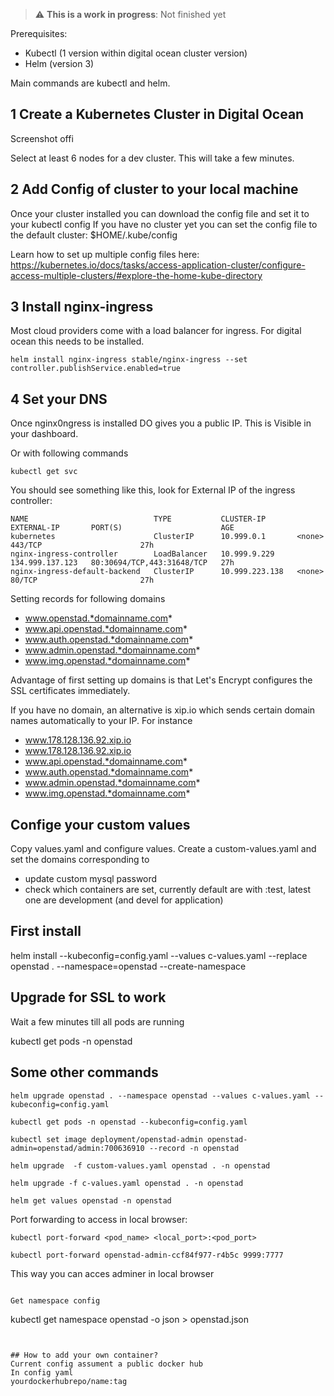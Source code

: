 > :warning: **This is a work in progress**: Not finished yet

Prerequisites:
- Kubectl (1 version within digital ocean cluster version)
- Helm (version 3)

Main commands are kubectl and helm.

## 1 Create a Kubernetes Cluster in Digital Ocean

Screenshot offi


Select at least 6 nodes for a dev cluster.
This will take a few minutes.

## 2 Add Config of cluster to your local machine
Once your cluster installed you can download the config file and set it to your kubectl config
If you have no cluster yet you can set the config file to the default cluster:
$HOME/.kube/config

Learn how to set up multiple config files here:
https://kubernetes.io/docs/tasks/access-application-cluster/configure-access-multiple-clusters/#explore-the-home-kube-directory


## 3 Install nginx-ingress
Most cloud providers come with a load balancer for ingress. For digital ocean this needs to be installed.

```
helm install nginx-ingress stable/nginx-ingress --set controller.publishService.enabled=true
```



## 4 Set your DNS
Once nginx0ngress is installed DO gives you a public IP. This is Visible in your dashboard.

Or with following commands

```
kubectl get svc
```

You should see something like this, look for External IP of the  ingress controller:
```
NAME                            TYPE           CLUSTER-IP       EXTERNAL-IP       PORT(S)                      AGE
kubernetes                      ClusterIP      10.999.0.1       <none>            443/TCP                      27h
nginx-ingress-controller        LoadBalancer   10.999.9.229     134.999.137.123   80:30694/TCP,443:31648/TCP   27h
nginx-ingress-default-backend   ClusterIP      10.999.223.138   <none>            80/TCP                       27h
```


Setting records for following domains

- www.openstad.*domainname.com*
- www.api.openstad.*domainname.com*
- www.auth.openstad.*domainname.com*
- www.admin.openstad.*domainname.com*
- www.img.openstad.*domainname.com*

Advantage of first setting up domains is that Let's Encrypt configures the SSL certificates immediately.

If you have no domain, an alternative is xip.io which sends certain domain names automatically to your IP. For instance

- www.178.128.136.92.xip.io
- www.178.128.136.92.xip.io
- www.api.openstad.*domainname.com*
- www.auth.openstad.*domainname.com*
- www.admin.openstad.*domainname.com*
- www.img.openstad.*domainname.com*



## Confige your custom values
Copy values.yaml and configure values. Create a custom-values.yaml and set the domains corresponding to

- update custom mysql password
- check which containers are set, currently default are  with :test, latest one are development (and devel for application)


## First install
helm install --kubeconfig=config.yaml --values c-values.yaml --replace openstad . --namespace=openstad --create-namespace

## Upgrade for SSL to work
Wait a few minutes till all pods are running

kubectl get pods -n openstad



## Some other commands

```
helm upgrade openstad . --namespace openstad --values c-values.yaml --kubeconfig=config.yaml
```
```
kubectl get pods -n openstad --kubeconfig=config.yaml
```

```
kubectl set image deployment/openstad-admin openstad-admin=openstad/admin:700636910 --record -n openstad
```

```
helm upgrade  -f custom-values.yaml openstad . -n openstad
```

```
helm upgrade -f c-values.yaml openstad . -n openstad
```

```
helm get values openstad -n openstad
```

Port forwarding to access in local browser:
```
kubectl port-forward <pod_name> <local_port>:<pod_port>

kubectl port-forward openstad-admin-ccf84f977-r4b5c 9999:7777
```
This way you can acces adminer in local browser
```

Get namespace config
```
kubectl get namespace openstad -o json > openstad.json
```


## How to add your own container?
Current config assument a public docker hub
In config yaml
yourdockerhubrepo/name:tag
